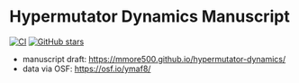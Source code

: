 # Hypermutator Dynamics Manuscript

[![CI](https://github.com/mmore500/hypermutator-dynamics/actions/workflows/ci.yaml/badge.svg)](https://github.com/mmore500/hypermutator-dynamics/actions/workflows/ci.yaml)
[![GitHub stars](https://img.shields.io/github/stars/mmore500/hypermutator-dynamics.svg?style=flat-square&logo=github&label=Stars&logoColor=white)](https://github.com/mmore500/hypermutator-dynamics)

- manuscript draft: <https://mmore500.github.io/hypermutator-dynamics/>
- data via OSF: <https://osf.io/ymaf8/>

